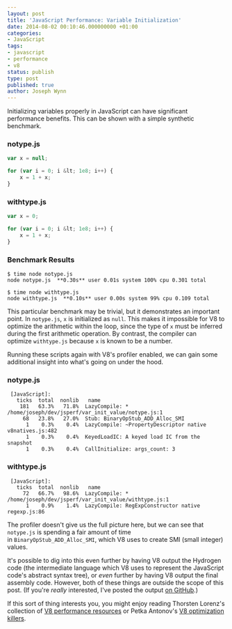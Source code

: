 ```yaml
---
layout: post
title: 'JavaScript Performance: Variable Initialization'
date: 2014-08-02 00:10:46.000000000 +01:00
categories:
- JavaScript
tags:
- javascript
- performance
- v8
status: publish
type: post
published: true
author: Joseph Wynn
---
```


Initializing variables properly in JavaScript can have significant performance benefits. This can be shown with a simple synthetic benchmark.<!--more-->

### notype.js

```js
var x = null;

for (var i = 0; i &lt; 1e8; i++) {
    x = 1 + x;
}
```

### withtype.js

```js
var x = 0;

for (var i = 0; i &lt; 1e8; i++) {
    x = 1 + x;
}
```

### Benchmark Results

```
$ time node notype.js
node notype.js  **0.30s** user 0.01s system 100% cpu 0.301 total

$ time node withtype.js
node withtype.js  **0.10s** user 0.00s system 99% cpu 0.109 total
```

This particular benchmark may be trivial, but it demonstrates an important point. In `notype.js`, `x` is initialized as `null`. This makes it impossible for V8 to optimize the arithmetic within the loop, since the type of `x` must be inferred during the first arithmetic operation. By contrast, the compiler can optimize `withtype.js` because `x` is known to be a number.

Running these scripts again with V8's profiler enabled, we can gain some additional insight into what's going on under the hood.

### notype.js

```
 [JavaScript]:
   ticks  total  nonlib   name
    181   63.3%   71.8%  LazyCompile: * /home/joseph/dev/jsperf/var_init_value/notype.js:1
     68   23.8%   27.0%  Stub: BinaryOpStub_ADD_Alloc_SMI
      1    0.3%    0.4%  LazyCompile: ~PropertyDescriptor native v8natives.js:482
      1    0.3%    0.4%  KeyedLoadIC: A keyed load IC from the snapshot
      1    0.3%    0.4%  CallInitialize: args_count: 3
```

### withtype.js

```
 [JavaScript]:
   ticks  total  nonlib   name
     72   66.7%   98.6%  LazyCompile: * /home/joseph/dev/jsperf/var_init_value/withtype.js:1
      1    0.9%    1.4%  LazyCompile: RegExpConstructor native regexp.js:86
```

The profiler doesn't give us the full picture here, but we can see that `notype.js` is spending a fair amount of time in `BinaryOpStub_ADD_Alloc_SMI`, which V8 uses to create SMI (small integer) values.

It's possible to dig into this even further by having V8 output the Hydrogen code (the intermediate language which V8 uses to represent the JavaScript code's abstract syntax tree), or _even_ further by having V8 output the final assembly code. However, both of these things are outside the scope of this post. (If you're _really_ interested, I've posted the output [on GitHub](https://gist.github.com/wildlyinaccurate/423294822c2729743490).)

If this sort of thing interests you, you might enjoy reading Thorsten Lorenz's collection of [V8 performance resources](https://github.com/thlorenz/v8-perf) or Petka Antonov's [V8 optimization killers](https://github.com/petkaantonov/bluebird/wiki/Optimization-killers).
